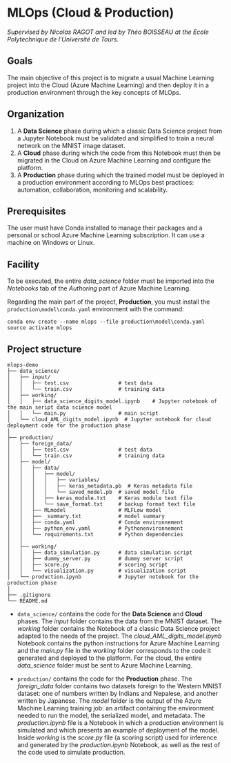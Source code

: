 MLOps (Cloud & Production)
==========================
*Supervised by Nicolas RAGOT and led by Théo BOISSEAU at the Ecole Polytechnique de l'Université de Tours.*


Goals
---------
The main objective of this project is to migrate a usual Machine Learning project into the Cloud (Azure Machine Learning) and then deploy it in a production environment through the key concepts of MLOps.

Organization
---------
1. A **Data Science** phase during which a classic Data Science project from a Jupyter Notebook must be validated and simplified to train a neural network on the MNIST image dataset.
2. A **Cloud** phase during which the code from this Notebook must then be migrated in the Cloud on Azure Machine Learning and configure the platform.
3. A **Production** phase during which the trained model must be deployed in a production environment according to MLOps best practices: automation, collaboration, monitoring and scalability.


Prerequisites
------------
The user must have Conda installed to manage their packages and a personal or school Azure Machine Learning subscription.
It can use a machine on Windows or Linux.


Facility
------------
To be executed, the entire *data_science* folder must be imported into the *Notebooks* tab of the *Authoring* part of Azure Machine Learning.

Regarding the main part of the project, **Production**, you must install the `production\model\conda.yaml` environment with the command:

    conda env create --name mlops --file production\model\conda.yaml
    source activate mlops


Project structure
-------------------

    mlops-demo
    ├── data_science/
    │   ├── input/
    │   │   ├── test.csv                # test data
    │   │   └── train.csv               # training data
    │   ├── working/
    │   │   ├── data_science_digits_model.ipynb    # Jupyter notebook of the main seript data science model
    │   │   └── main.py                 # main script
    │   └── cloud_AML_digits_model.ipynb  # Jupyter notebook for cloud deployment code for the production phase
    │
    ├── production/
    │   ├── foreign_data/
    │   │   ├── test.csv                # test data
    │   │   └── train.csv               # training data
    │   ├── model/
    │   │   ├── data/
    │   │   │   ├── model/
    │   │   │   │   ├── variables/
    │   │   │   │   ├── keras_metadata.pb  # Keras metadata file
    │   │   │   │   └── saved_model.pb  # saved model file
    │   │   │   ├── keras_module.txt    # Keras module text file
    │   │   │   └── save_format.txt     # backup format text file
    │   │   ├── MLmodel                 # MLFLow model
    │   │   ├── _summary.txt            # model summary
    │   │   ├── conda.yaml              # Conda environnement
    │   │   ├── python_env.yaml         # Pythonenvironnement
    │   │   └── requirements.txt        # Python dependencies
    │   │
    │   ├── working/
    │   │   ├── data_simulation.py      # data simulation script
    │   │   ├── dummy_server.py         # dummy server script
    │   │   ├── score.py                # scoring script
    │   │   └── visualization.py        # visualization script
    │   └── production.ipynb            # Jupyter notebook for the production phase
    │
    ├── .gitignore
    └── README.md

- `data_science/` contains the code for the **Data Science** and **Cloud** phases.
    The *input* folder contains the data from the MNIST dataset.
    The *working* folder contains the Notebook of a classic Data Science project adapted to the needs of the project.
    The *cloud_AML_digits_model.ipynb* Notebook contains the python instructions for Azure Machine Learning and the *main.py* file in the *working* folder corresponds to the code it generated and deployed to the platform.
    For the cloud, the entire *data_science* folder must be sent to Azure Machine Learning.

- `production/` contains the code for the **Production** phase.
    The *foreign_data* folder contains two datasets foreign to the Western MNIST dataset: one of numbers written by Indians and Nepalese, and another written by Japanese.
    The *model* folder is the output of the Azure Machine Learning training job: an artifact containing the environment needed to run the model, the serialized model, and metadata.
    The *production.ipynb* file is a Notebook in which a production environment is simulated and which presents an example of deployment of the model.
    Inside *working* is the *score.py* file (a scoring script) used for inference and generated by the *production.ipynb* Notebook, as well as the rest of the code used to simulate production.
